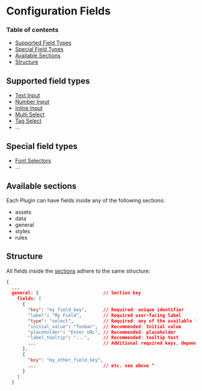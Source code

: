 # Configuration Fields

### Table of contents

- [Supported Field Types](#supported-field-types)
- [Special Field Types](#special-field-types)
- [Available Sections](#available-sections)
- [Structure](#structure)

## Supported field types

- [Text Input](/plugins-manifest/fields/text-input.md)
- [Number Input](/plugins-manifest/fields/number-input.md)
- [Inline Input](/plugins-manifest/fields/inline-input.md)
- [Multi Select](/plugins-manifest/fields/multi-select.md)
- [Tag Select](/plugins-manifest/fields/tag-select.md)
- ...

## Special field types

- [Font Selectors](/plugins-manifest/fields/font-selectors.md)
- ...

## Available sections

Each Plugin can have fields inside any of the following sections:

- assets
- data
- general
- styles
- rules

## Structure

All fields inside the [sections](#available-sections) adhere to the same structure:

```json
{
  ...
  general: {                        // Section key
    fields: [
      {
        "key": "my_field_key",      // Required: unique identifier
        "label": "My Field",        // Required user-facing label
        "type": "select",           // Required: any of the available field types
        "initial_value": "foobar",  // Recommended: Initial value
        "placeholder": "Enter URL", // Recommended: placeholder
        "label_tooltip": "...",     // Recommended: tooltip text
        ...                         // Additional required keys, depending on field type
      },
      {
        "key": "my_other_field_key",
        ...                         // etc. see above ^
      }
    ]
  }
```
